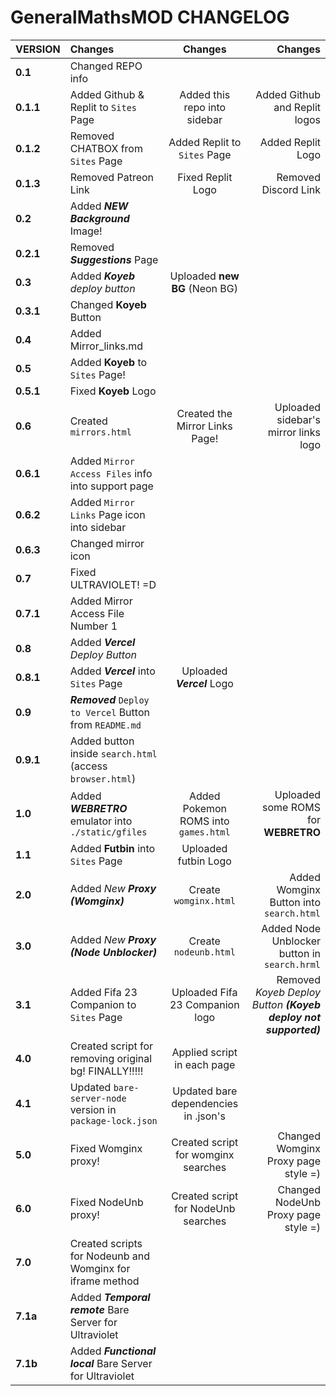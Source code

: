 # GeneralMathsMOD CHANGELOG

| **VERSION**        | **Changes**                                               | **Changes**                           | **Changes**                                                     |
|:-------------------|:----------------------------------------------------------|:-------------------------------------:|----------------------------------------------------------------:|
| **0.1**            | Changed REPO info                                         |                                       |                                                                 |
| **0.1.1**          | Added Github & Replit to `Sites` Page                     | Added this repo into sidebar          | Added Github and Replit logos                                   |
| **0.1.2**          | Removed CHATBOX from `Sites` Page                         | Added Replit to `Sites` Page          | Added Replit Logo                                               |
| **0.1.3**          | Removed Patreon Link                                      | Fixed Replit Logo                     | Removed Discord Link                                            |
| **0.2**            | Added ***NEW Background*** Image!                         |                                       |                                                                 |
| **0.2.1**          | Removed ***Suggestions*** Page                            |                                       |                                                                 |
| **0.3**            | Added ***Koyeb** deploy button*                           | Uploaded **new BG** (Neon BG)         |                                                                 |
| **0.3.1**          | Changed **Koyeb** Button                                  |                                       |                                                                 | 
| **0.4**            | Added Mirror_links.md                                     |                                       |                                                                 |
| **0.5**            | Added **Koyeb** to `Sites` Page!                          |                                       |                                                                 |
| **0.5.1**          | Fixed **Koyeb** Logo                                      |                                       |                                                                 |
| **0.6**            | Created `mirrors.html`                                    | Created the Mirror Links Page!        | Uploaded sidebar's mirror links logo                            |
| **0.6.1**          | Added `Mirror Access Files` info into support page        |                                       |                                                                 |
| **0.6.2**          | Added `Mirror Links` Page icon into sidebar               |                                       |                                                                 |
| **0.6.3**          | Changed mirror icon                                       |                                       |                                                                 |
| **0.7**            | Fixed ULTRAVIOLET! =D                                     |                                       |                                                                 |
| **0.7.1**          | Added Mirror Access File Number 1                         |                                       |                                                                 |
| **0.8**            | Added ***Vercel** Deploy Button*                          |                                       |                                                                 |
| **0.8.1**          | Added ***Vercel*** into `Sites` Page                      | Uploaded ***Vercel*** Logo            |                                                                 |
| **0.9**            | ***Removed*** `Deploy to Vercel` Button from `README.md`  |                                       |                                                                 |
| **0.9.1**          | Added button inside `search.html` (access `browser.html`) |                                       |                                                                 |
| **1.0**            | Added ***WEBRETRO*** emulator into `./static/gfiles`      | Added Pokemon ROMS into `games.html`  | Uploaded some ROMS for **WEBRETRO**                             |
| **1.1**            | Added **Futbin** into `Sites` Page                        | Uploaded futbin Logo                  |                                                                 |
| **2.0**            | Added *New **Proxy (Womginx)***                           | Create `womginx.html`                 | Added Womginx Button into `search.html`                         |
| **3.0**            | Added *New **Proxy (Node Unblocker)***                    | Create `nodeunb.html`                 | Added Node Unblocker button in `search.hrml`                    |
| **3.1**            | Added Fifa 23 Companion to `Sites` Page                   | Uploaded Fifa 23 Companion logo       | Removed *Koyeb Deploy Button **(Koyeb deploy not supported)***  |
| **4.0**            | Created script for removing original bg! FINALLY!!!!!     | Applied script in each page           |                                                                 |
| **4.1**            | Updated `bare-server-node` version in `package-lock.json` | Updated bare dependencies in .json's  |                                                                 |
| **5.0**            | Fixed Womginx proxy!                                      | Created script for womginx searches   | Changed Womginx Proxy page style =)                             |
| **6.0**            | Fixed NodeUnb proxy!                                      | Created script for NodeUnb searches   | Changed NodeUnb Proxy page style =)                             |
| **7.0**            | Created scripts for Nodeunb and Womginx for iframe method |                                       |                                                                 |
| **7.1a**           | Added ***Temporal remote*** Bare Server for Ultraviolet   |                                       |                                                                 |
| **7.1b**           | Added ***Functional local*** Bare Server for Ultraviolet  |                                       |                                                                 |

